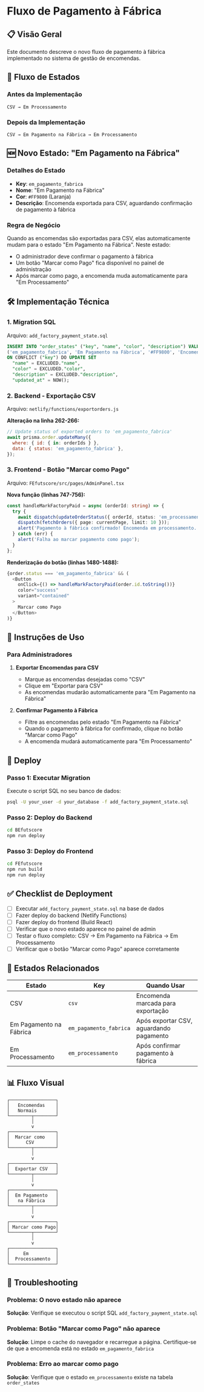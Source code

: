 # Fluxo de Pagamento à Fábrica

## 📋 Visão Geral

Este documento descreve o novo fluxo de pagamento à fábrica implementado no sistema de gestão de encomendas.

## 🔄 Fluxo de Estados

### Antes da Implementação
```
CSV → Em Processamento
```

### Depois da Implementação
```
CSV → Em Pagamento na Fábrica → Em Processamento
```

## 🆕 Novo Estado: "Em Pagamento na Fábrica"

### Detalhes do Estado
- **Key**: `em_pagamento_fabrica`
- **Nome**: "Em Pagamento na Fábrica"
- **Cor**: `#FF9800` (Laranja)
- **Descrição**: Encomenda exportada para CSV, aguardando confirmação de pagamento à fábrica

### Regra de Negócio
Quando as encomendas são exportadas para CSV, elas automaticamente mudam para o estado "Em Pagamento na Fábrica". Neste estado:
- O administrador deve confirmar o pagamento à fábrica
- Um botão "Marcar como Pago" fica disponível no painel de administração
- Após marcar como pago, a encomenda muda automaticamente para "Em Processamento"

## 🛠️ Implementação Técnica

### 1. Migration SQL
Arquivo: `add_factory_payment_state.sql`

```sql
INSERT INTO "order_states" ("key", "name", "color", "description") VALUES
('em_pagamento_fabrica', 'Em Pagamento na Fábrica', '#FF9800', 'Encomenda exportada para CSV, aguardando confirmação de pagamento à fábrica')
ON CONFLICT ("key") DO UPDATE SET
  "name" = EXCLUDED."name",
  "color" = EXCLUDED."color",
  "description" = EXCLUDED."description",
  "updated_at" = NOW();
```

### 2. Backend - Exportação CSV
Arquivo: `netlify/functions/exportorders.js`

**Alteração na linha 262-266:**
```javascript
// Update status of exported orders to 'em_pagamento_fabrica'
await prisma.order.updateMany({
  where: { id: { in: orderIds } },
  data: { status: 'em_pagamento_fabrica' },
});
```

### 3. Frontend - Botão "Marcar como Pago"
Arquivo: `FEfutscore/src/pages/AdminPanel.tsx`

**Nova função (linhas 747-756):**
```typescript
const handleMarkFactoryPaid = async (orderId: string) => {
  try {
    await dispatch(updateOrderStatus({ orderId, status: 'em_processamento' }));
    dispatch(fetchOrders({ page: currentPage, limit: 10 }));
    alert('Pagamento à fábrica confirmado! Encomenda em processamento.');
  } catch (err) {
    alert('Falha ao marcar pagamento como pago');
  }
};
```

**Renderização do botão (linhas 1480-1488):**
```typescript
{order.status === 'em_pagamento_fabrica' && (
  <Button 
    onClick={() => handleMarkFactoryPaid(order.id.toString())} 
    color="success" 
    variant="contained"
  >
    Marcar como Pago
  </Button>
)}
```

## 📝 Instruções de Uso

### Para Administradores

1. **Exportar Encomendas para CSV**
   - Marque as encomendas desejadas como "CSV"
   - Clique em "Exportar para CSV"
   - As encomendas mudarão automaticamente para "Em Pagamento na Fábrica"

2. **Confirmar Pagamento à Fábrica**
   - Filtre as encomendas pelo estado "Em Pagamento na Fábrica"
   - Quando o pagamento à fábrica for confirmado, clique no botão "Marcar como Pago"
   - A encomenda mudará automaticamente para "Em Processamento"

## 🔧 Deploy

### Passo 1: Executar Migration
Execute o script SQL no seu banco de dados:
```bash
psql -U your_user -d your_database -f add_factory_payment_state.sql
```

### Passo 2: Deploy do Backend
```bash
cd BEfutscore
npm run deploy
```

### Passo 3: Deploy do Frontend
```bash
cd FEfutscore
npm run build
npm run deploy
```

## ✅ Checklist de Deployment

- [ ] Executar `add_factory_payment_state.sql` na base de dados
- [ ] Fazer deploy do backend (Netlify Functions)
- [ ] Fazer deploy do frontend (Build React)
- [ ] Verificar que o novo estado aparece no painel de admin
- [ ] Testar o fluxo completo: CSV → Em Pagamento na Fábrica → Em Processamento
- [ ] Verificar que o botão "Marcar como Pago" aparece corretamente

## 🎯 Estados Relacionados

| Estado | Key | Quando Usar |
|--------|-----|-------------|
| CSV | `csv` | Encomenda marcada para exportação |
| Em Pagamento na Fábrica | `em_pagamento_fabrica` | Após exportar CSV, aguardando pagamento |
| Em Processamento | `em_processamento` | Após confirmar pagamento à fábrica |

## 📊 Fluxo Visual

```
┌─────────────────┐
│   Encomendas    │
│   Normais       │
└────────┬────────┘
         │
         v
┌─────────────────┐
│  Marcar como    │
│      CSV        │
└────────┬────────┘
         │
         v
┌─────────────────┐
│  Exportar CSV   │
└────────┬────────┘
         │
         v
┌─────────────────┐
│  Em Pagamento   │
│   na Fábrica    │
└────────┬────────┘
         │
         v
┌─────────────────┐
│ Marcar como Pago│
└────────┬────────┘
         │
         v
┌─────────────────┐
│     Em          │
│  Processamento  │
└─────────────────┘
```

## 🐛 Troubleshooting

### Problema: O novo estado não aparece
**Solução**: Verifique se executou o script SQL `add_factory_payment_state.sql`

### Problema: Botão "Marcar como Pago" não aparece
**Solução**: Limpe o cache do navegador e recarregue a página. Certifique-se de que a encomenda está no estado `em_pagamento_fabrica`

### Problema: Erro ao marcar como pago
**Solução**: Verifique que o estado `em_processamento` existe na tabela `order_states`


